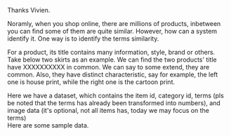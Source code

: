 Thanks Vivien.  

Noramly, when you shop online, there are millions of products, inbetween you can find some of them are quite similar.
However, how can a system identify it. One way is to identify the terms similarity.

For a product, its title contains many information, style, brand or others.   
Take below two skirts as an example. We can find the two products' title have XXXXXXXXXX in common. We can say to some extend,
they are common. Also, they have distinct characteristic, say for example, the left one is house print, while the right one is
the cartoon print.

Here we have a dataset, which contains the item id, category id, terms (pls be noted that the terms has already been transformed
into numbers), and image data (it's optional, not all items has, today we may focus on the terms)   
Here are some sample data.

